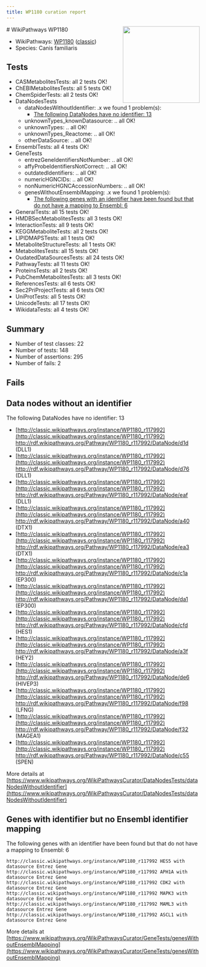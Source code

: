 ```yaml
---
title: WP1180 curation report
---
```


<img style="float: right; width: 200px" src="https://upload.wikimedia.org/wikipedia/commons/thumb/8/83/Wplogo_with_text_500.png/640px-Wplogo_with_text_500.png" />
# WikiPathways WP1180

* WikiPathways: [WP1180](https://wikipathways.org/pathways/WP1180) ([classic](https://classic.wikipathways.org/instance/WP1180))
* Species: Canis familiaris
## Tests
* CASMetabolitesTests: all 2 tests OK!
* ChEBIMetabolitesTests: all 5 tests OK!
* ChemSpiderTests: all 2 tests OK!
* DataNodesTests
    * dataNodesWithoutIdentifier: .x we found 1 problem(s):
        * [The following DataNodes have no identifier: 13](#8792c493)
    * unknownTypes_knownDatasource: .. all OK!
    * unknownTypes: .. all OK!
    * unknownTypes_Reactome: .. all OK!
    * otherDataSource: .. all OK!
* EnsemblTests: all 4 tests OK!
* GeneTests
    * entrezGeneIdentifiersNotNumber: .. all OK!
    * affyProbeIdentifiersNotCorrect: .. all OK!
    * outdatedIdentifiers: .. all OK!
    * numericHGNCIDs: .. all OK!
    * nonNumericHGNCAccessionNumbers: .. all OK!
    * genesWithoutEnsemblMapping: .x we found 1 problem(s):
        * [The following genes with an identifier have been found but that do not have a mapping to Ensembl: 6](#40286d88)
* GeneralTests: all 15 tests OK!
* HMDBSecMetabolitesTests: all 3 tests OK!
* InteractionTests: all 9 tests OK!
* KEGGMetaboliteTests: all 2 tests OK!
* LIPIDMAPSTests: all 1 tests OK!
* MetaboliteStructureTests: all 1 tests OK!
* MetabolitesTests: all 15 tests OK!
* OudatedDataSourcesTests: all 24 tests OK!
* PathwayTests: all 11 tests OK!
* ProteinsTests: all 2 tests OK!
* PubChemMetabolitesTests: all 3 tests OK!
* ReferencesTests: all 6 tests OK!
* Sec2PriProjectTests: all 6 tests OK!
* UniProtTests: all 5 tests OK!
* UnicodeTests: all 17 tests OK!
* WikidataTests: all 4 tests OK!


## Summary

* Number of test classes: 22
* Number of tests: 148
* Number of assertions: 295
* Number of fails: 2

## Fails

<a name="8792c493" />

## Data nodes without an identifier

The following DataNodes have no identifier: 13

* [http://classic.wikipathways.org/instance/WP1180_r117992](http://classic.wikipathways.org/instance/WP1180_r117992) http://rdf.wikipathways.org/Pathway/WP1180_r117992/DataNode/d1d (DLL1)
* [http://classic.wikipathways.org/instance/WP1180_r117992](http://classic.wikipathways.org/instance/WP1180_r117992) http://rdf.wikipathways.org/Pathway/WP1180_r117992/DataNode/d76 (DLL1)
* [http://classic.wikipathways.org/instance/WP1180_r117992](http://classic.wikipathways.org/instance/WP1180_r117992) http://rdf.wikipathways.org/Pathway/WP1180_r117992/DataNode/eaf (DLL1)
* [http://classic.wikipathways.org/instance/WP1180_r117992](http://classic.wikipathways.org/instance/WP1180_r117992) http://rdf.wikipathways.org/Pathway/WP1180_r117992/DataNode/a40 (DTX1)
* [http://classic.wikipathways.org/instance/WP1180_r117992](http://classic.wikipathways.org/instance/WP1180_r117992) http://rdf.wikipathways.org/Pathway/WP1180_r117992/DataNode/ea3 (DTX1)
* [http://classic.wikipathways.org/instance/WP1180_r117992](http://classic.wikipathways.org/instance/WP1180_r117992) http://rdf.wikipathways.org/Pathway/WP1180_r117992/DataNode/c1a (EP300)
* [http://classic.wikipathways.org/instance/WP1180_r117992](http://classic.wikipathways.org/instance/WP1180_r117992) http://rdf.wikipathways.org/Pathway/WP1180_r117992/DataNode/da1 (EP300)
* [http://classic.wikipathways.org/instance/WP1180_r117992](http://classic.wikipathways.org/instance/WP1180_r117992) http://rdf.wikipathways.org/Pathway/WP1180_r117992/DataNode/cfd (HES1)
* [http://classic.wikipathways.org/instance/WP1180_r117992](http://classic.wikipathways.org/instance/WP1180_r117992) http://rdf.wikipathways.org/Pathway/WP1180_r117992/DataNode/a3f (HEY2)
* [http://classic.wikipathways.org/instance/WP1180_r117992](http://classic.wikipathways.org/instance/WP1180_r117992) http://rdf.wikipathways.org/Pathway/WP1180_r117992/DataNode/de6 (HIVEP3)
* [http://classic.wikipathways.org/instance/WP1180_r117992](http://classic.wikipathways.org/instance/WP1180_r117992) http://rdf.wikipathways.org/Pathway/WP1180_r117992/DataNode/f98 (LFNG)
* [http://classic.wikipathways.org/instance/WP1180_r117992](http://classic.wikipathways.org/instance/WP1180_r117992) http://rdf.wikipathways.org/Pathway/WP1180_r117992/DataNode/f32 (MAGEA1)
* [http://classic.wikipathways.org/instance/WP1180_r117992](http://classic.wikipathways.org/instance/WP1180_r117992) http://rdf.wikipathways.org/Pathway/WP1180_r117992/DataNode/c55 (SPEN)


More details at [https://www.wikipathways.org/WikiPathwaysCurator/DataNodesTests/dataNodesWithoutIdentifier](https://www.wikipathways.org/WikiPathwaysCurator/DataNodesTests/dataNodesWithoutIdentifier)

<a name="40286d88" />

## Genes with identifier but no Ensembl identifier mapping

The following genes with an identifier have been found but that do not have a mapping to Ensembl: 6
```
http://classic.wikipathways.org/instance/WP1180_r117992 HES5 with datasource Entrez Gene
http://classic.wikipathways.org/instance/WP1180_r117992 APH1A with datasource Entrez Gene
http://classic.wikipathways.org/instance/WP1180_r117992 CDK2 with datasource Entrez Gene
http://classic.wikipathways.org/instance/WP1180_r117992 MAPK3 with datasource Entrez Gene
http://classic.wikipathways.org/instance/WP1180_r117992 MAML3 with datasource Entrez Gene
http://classic.wikipathways.org/instance/WP1180_r117992 ASCL1 with datasource Entrez Gene
```

More details at [https://www.wikipathways.org/WikiPathwaysCurator/GeneTests/genesWithoutEnsemblMapping](https://www.wikipathways.org/WikiPathwaysCurator/GeneTests/genesWithoutEnsemblMapping)

